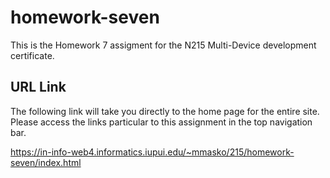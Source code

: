 # homework-seven

This is the Homework 7 assigment for the N215 Multi-Device development certificate.

## URL Link

The following link will take you directly to the home page for the entire site. Please access the links particular to this assignment in the top navigation bar.

https://in-info-web4.informatics.iupui.edu/~mmasko/215/homework-seven/index.html
